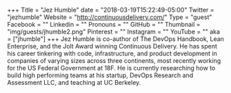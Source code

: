 +++
Title = "Jez Humble"
date = "2018-03-19T15:22:49-05:00"
Twitter = "jezhumble"
Website = "http://continuousdelivery.com/"
Type = "guest"
Facebook = ""
Linkedin = ""
Pronouns = ""
GitHub = ""
Thumbnail = "img/guests/jhumble2.png"
Pinterest = ""
Instagram = ""
YouTube = ""
aka = ["jhumble"]
+++
Jez Humble is co-author of The DevOps Handbook, Lean Enterprise, and the Jolt Award winning Continuous Delivery. He has spent his career tinkering with code, infrastructure, and product development in companies of varying sizes across three continents, most recently working for the US Federal Government at 18F. He is currently researching how to build high performing teams at his startup, DevOps Research and Assessment LLC, and teaching at UC Berkeley.
